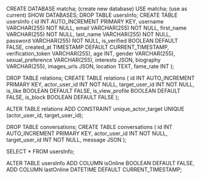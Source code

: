 CREATE DATABASE matcha; (create new database)
USE matcha; (use as current)
SHOW DATABASES;
DROP TABLE usersInfo;
CREATE TABLE usersInfo (
id INT AUTO_INCREMENT PRIMARY KEY,
username VARCHAR(255) NOT NULL,
email VARCHAR(255) NOT NULL,
first_name VARCHAR(255) NOT NULL,
last_name VARCHAR(255) NOT NULL,
password VARCHAR(255) NOT NULL,
is_verified BOOLEAN DEFAULT FALSE,
created_at TIMESTAMP DEFAULT CURRENT_TIMESTAMP,
verification_token VARCHAR(255),
age INT,
gender VARCHAR(255),
sexual_preference VARCHAR(255),
interests JSON,
biography VARCHAR(255),
images_urls JSON,
location TEXT,
fame_rate INT
);

DROP TABLE relations;
CREATE TABLE relations (
id INT AUTO_INCREMENT PRIMARY KEY,
actor_user_id INT NOT NULL,
target_user_id INT NOT NULL,
is_like BOOLEAN DEFAULT FALSE,
is_view_profile BOOLEAN DEFAULT FALSE,
is_block BOOLEAN DEFAULT FALSE
);

ALTER TABLE relations
ADD CONSTRAINT unique_actor_target UNIQUE (actor_user_id, target_user_id);

DROP TABLE conversations;
CREATE TABLE conversations (
id INT AUTO_INCREMENT PRIMARY KEY,
actor_user_id INT NOT NULL,
target_user_id INT NOT NULL,
message JSON
);

SELECT \* FROM usersInfo;

ALTER TABLE usersInfo
ADD COLUMN isOnline BOOLEAN DEFAULT FALSE,
ADD COLUMN lastOnline DATETIME DEFAULT CURRENT_TIMESTAMP;